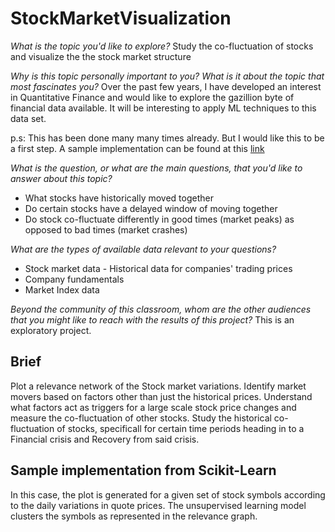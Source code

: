StockMarketVisualization
========================

*What is the topic you'd like to explore?*
Study the co-fluctuation of stocks and visualize the the stock market structure
 
*Why is this topic personally important to you? What is it about the topic that most fascinates you?*
Over the past few years, I have developed an interest in Quantitative Finance and would like to
explore the gazillion byte of financial data available. It will be interesting to apply ML techniques
to this data set.
 
p.s: This has been done many many times already. But I would like this to be a first step.
A sample implementation can be found at this [link](http://scikit-learn.org/stable/auto_examples/applications/plot_stock_market.html)
 
*What is the question, or what are the main questions, that you'd like to answer about this topic?*
+ What stocks have historically moved together
+ Do certain stocks have a delayed window of moving together
+ Do stock co-fluctuate differently in good times (market peaks) as opposed to bad times (market crashes)
 
*What are the types of available data relevant to your questions?*
+ Stock market data - Historical data for companies' trading prices
+ Company fundamentals
+ Market Index data
 
*Beyond the community of this classroom, whom are the other audiences that you might like to reach with the results of this project?*
This is an exploratory project.
 
Brief
-----
Plot a relevance network of the Stock market variations. Identify market movers based on
factors other than just the historical prices. Understand what factors act as triggers for a
large scale stock price changes and measure the co-fluctuation of other stocks.
Study the historical co-fluctuation of stocks, specificall for certain time periods
heading in to a Financial crisis and Recovery from said crisis.
 
Sample implementation from Scikit-Learn
---------------------------------------
In this case, the plot is generated for a given set of stock symbols according to the
daily variations in quote prices. The unsupervised learning model clusters the symbols as
represented in the relevance graph.
